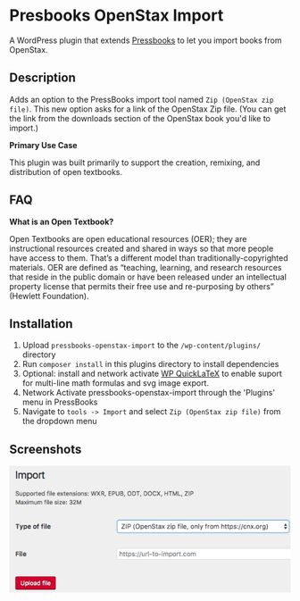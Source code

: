 # Presbooks OpenStax Import #

A WordPress plugin that extends [Pressbooks](https://github.com/pressbooks/pressbooks) to let you import books from OpenStax. 

## Description ##

Adds an option to the PressBooks import tool named `Zip (OpenStax zip file)`. This new option asks for a link of the OpenStax Zip file. (You can get the link from the downloads section of the OpenStax book you'd like to import.)     

**Primary Use Case**

This plugin was built primarily to support the creation, remixing, and distribution of open textbooks.

FAQ
------------

**What is an Open Textbook?**

Open Textbooks are open educational resources (OER); they are instructional resources created and shared in ways so that more people have access to them. 
That’s a different model than traditionally-copyrighted materials. 
OER are defined as “teaching, learning, and research resources that reside in the public domain or have been released under an intellectual property license that permits their free use and re-purposing by others” (Hewlett Foundation).

## Installation ##

1. Upload `pressbooks-openstax-import` to the `/wp-content/plugins/` directory
1. Run `composer install` in this plugins directory to install dependencies
1. Optional: install and network activate [WP QuickLaTeX](https://wordpress.org/plugins/wp-quicklatex/) to enable suport for multi-line math formulas and svg image export. 
1. Network Activate pressbooks-openstax-import through the 'Plugins' menu in PressBooks
1. Navigate to `tools -> Import` and select `Zip (OpenStax zip file)` from the dropdown menu 

## Screenshots ##
![screenshot](/pb-os-import.png?raw=true "import screenshot")
